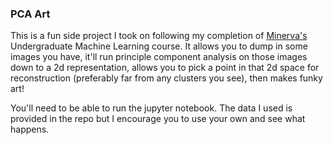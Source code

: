 ### PCA Art

This is a fun side project I took on following my completion of [Minerva's](minerva.kgi.edu) Undergraduate Machine Learning course. It allows you to dump in some images you have, it'll run principle component analysis on those images down to a 2d representation, allows you to pick a point in that 2d space for reconstruction (preferably far from any clusters you see), then makes funky art!

You'll need to be able to run the jupyter notebook. The data I used is provided in the repo but I encourage you to use your own and see what happens.